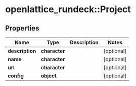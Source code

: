 # openlattice_rundeck::Project

## Properties
Name | Type | Description | Notes
------------ | ------------- | ------------- | -------------
**description** | **character** |  | [optional] 
**name** | **character** |  | [optional] 
**url** | **character** |  | [optional] 
**config** | **object** |  | [optional] 


